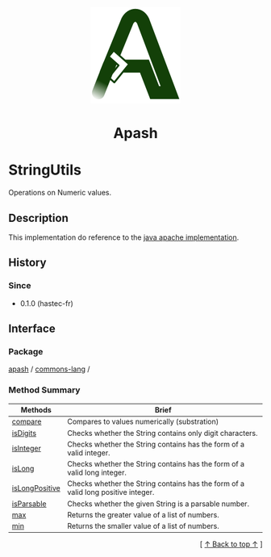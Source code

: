 
<div align='center' id='apash-top'>
  <a href='https://github.com/hastec-fr/apash'>
    <img alt='apash-logo' src='../../../../../assets/apash-logo.svg'/>
  </a>

  # Apash
</div>


 <!-- @class -->
# StringUtils
Operations on Numeric values.
## Description
   This implementation do reference to the [java apache implementation](https://commons.apache.org/proper/commons-lang/javadocs/api-release/org/apache/commons/lang3/math/NumberUtils.html).

## History
### Since
  * 0.1.0 (hastec-fr)

## Interface
### Package
<!-- apash.packageBegin -->
[apash](../../apash.md) / [commons-lang](../commons-lang.md) / 
<!-- apash.packageEnd -->

### Method Summary
<!-- apash.summaryTableBegin -->
| Methods                  | Brief                                 |
|--------------------------|---------------------------------------|
|[compare](NumberUtils/compare.md)|Compares to values numerically (substration)|
|[isDigits](NumberUtils/isDigits.md)|Checks whether the String contains only digit characters.|
|[isInteger](NumberUtils/isInteger.md)|Checks whether the String contains has the form of a valid integer.|
|[isLong](NumberUtils/isLong.md)|Checks whether the String contains has the form of a valid long integer.|
|[isLongPositive](NumberUtils/isLongPositive.md)|Checks whether the String contains has the form of a valid long positive integer.|
|[isParsable](NumberUtils/isParsable.md)|Checks whether the given String is a parsable number.|
|[max](NumberUtils/max.md)|Returns the greater value of a list of numbers.|
|[min](NumberUtils/min.md)|Returns the smaller value of a list of numbers.|
<!-- apash.summaryTableEnd -->

  <div align='right'>[ <a href='#apash-top'>↑ Back to top ↑</a> ]</div>


